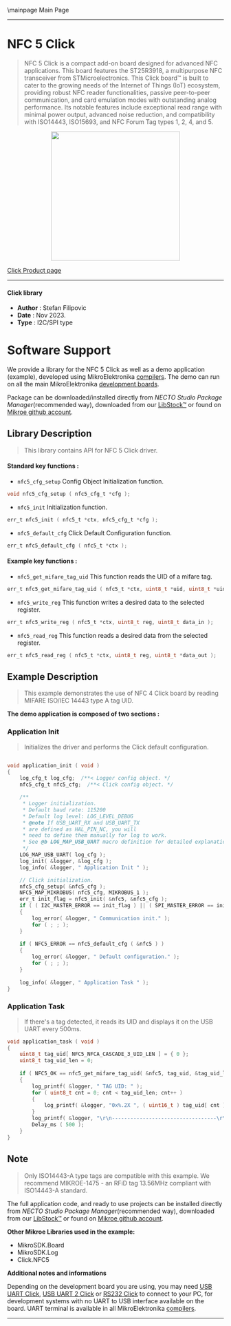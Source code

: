 \mainpage Main Page

---
# NFC 5 Click

> NFC 5 Click is a compact add-on board designed for advanced NFC applications. This board features the ST25R3918, a multipurpose NFC transceiver from STMicroelectronics. This Click board™ is built to cater to the growing needs of the Internet of Things (IoT) ecosystem, providing robust NFC reader functionalities, passive peer-to-peer communication, and card emulation modes with outstanding analog performance. Its notable features include exceptional read range with minimal power output, advanced noise reduction, and compatibility with ISO14443, ISO15693, and NFC Forum Tag types 1, 2, 4, and 5.

<p align="center">
  <img src="https://download.mikroe.com/images/click_for_ide/nfc5_click.png" height=300px>
</p>

[Click Product page](https://www.mikroe.com/nfc-5-click)

---


#### Click library

- **Author**        : Stefan Filipovic
- **Date**          : Nov 2023.
- **Type**          : I2C/SPI type


# Software Support

We provide a library for the NFC 5 Click
as well as a demo application (example), developed using MikroElektronika
[compilers](https://www.mikroe.com/necto-studio).
The demo can run on all the main MikroElektronika [development boards](https://www.mikroe.com/development-boards).

Package can be downloaded/installed directly from *NECTO Studio Package Manager*(recommended way), downloaded from our [LibStock&trade;](https://libstock.mikroe.com) or found on [Mikroe github account](https://github.com/MikroElektronika/mikrosdk_click_v2/tree/master/clicks).

## Library Description

> This library contains API for NFC 5 Click driver.

#### Standard key functions :

- `nfc5_cfg_setup` Config Object Initialization function.
```c
void nfc5_cfg_setup ( nfc5_cfg_t *cfg );
```

- `nfc5_init` Initialization function.
```c
err_t nfc5_init ( nfc5_t *ctx, nfc5_cfg_t *cfg );
```

- `nfc5_default_cfg` Click Default Configuration function.
```c
err_t nfc5_default_cfg ( nfc5_t *ctx );
```

#### Example key functions :

- `nfc5_get_mifare_tag_uid` This function reads the UID of a mifare tag.
```c
err_t nfc5_get_mifare_tag_uid ( nfc5_t *ctx, uint8_t *uid, uint8_t *uid_len );
```

- `nfc5_write_reg` This function writes a desired data to the selected register.
```c
err_t nfc5_write_reg ( nfc5_t *ctx, uint8_t reg, uint8_t data_in );
```

- `nfc5_read_reg` This function reads a desired data from the selected register.
```c
err_t nfc5_read_reg ( nfc5_t *ctx, uint8_t reg, uint8_t *data_out );
```

## Example Description

> This example demonstrates the use of NFC 4 Click board by reading MIFARE ISO/IEC 14443 type A tag UID.

**The demo application is composed of two sections :**

### Application Init

> Initializes the driver and performs the Click default configuration.

```c

void application_init ( void )
{
    log_cfg_t log_cfg;  /**< Logger config object. */
    nfc5_cfg_t nfc5_cfg;  /**< Click config object. */

    /** 
     * Logger initialization.
     * Default baud rate: 115200
     * Default log level: LOG_LEVEL_DEBUG
     * @note If USB_UART_RX and USB_UART_TX 
     * are defined as HAL_PIN_NC, you will 
     * need to define them manually for log to work. 
     * See @b LOG_MAP_USB_UART macro definition for detailed explanation.
     */
    LOG_MAP_USB_UART( log_cfg );
    log_init( &logger, &log_cfg );
    log_info( &logger, " Application Init " );

    // Click initialization.
    nfc5_cfg_setup( &nfc5_cfg );
    NFC5_MAP_MIKROBUS( nfc5_cfg, MIKROBUS_1 );
    err_t init_flag = nfc5_init( &nfc5, &nfc5_cfg );
    if ( ( I2C_MASTER_ERROR == init_flag ) || ( SPI_MASTER_ERROR == init_flag ) )
    {
        log_error( &logger, " Communication init." );
        for ( ; ; );
    }
    
    if ( NFC5_ERROR == nfc5_default_cfg ( &nfc5 ) )
    {
        log_error( &logger, " Default configuration." );
        for ( ; ; );
    }
    
    log_info( &logger, " Application Task " );
}

```

### Application Task

> If there's a tag detected, it reads its UID and displays it on the USB UART every 500ms.

```c
void application_task ( void )
{
    uint8_t tag_uid[ NFC5_NFCA_CASCADE_3_UID_LEN ] = { 0 };
    uint8_t tag_uid_len = 0;
    
    if ( NFC5_OK == nfc5_get_mifare_tag_uid( &nfc5, tag_uid, &tag_uid_len ) )
    {
        log_printf( &logger, " TAG UID: " );
        for ( uint8_t cnt = 0; cnt < tag_uid_len; cnt++ )
        {
            log_printf( &logger, "0x%.2X ", ( uint16_t ) tag_uid[ cnt ] );
        }
        log_printf( &logger, "\r\n----------------------------------\r\n" );
        Delay_ms ( 500 );
    }
}
```

## Note

> Only ISO14443-A type tags are compatible with this example.
We recommend MIKROE-1475 - an RFiD tag 13.56MHz compliant with ISO14443-A standard.

The full application code, and ready to use projects can be installed directly from *NECTO Studio Package Manager*(recommended way), downloaded from our [LibStock&trade;](https://libstock.mikroe.com) or found on [Mikroe github account](https://github.com/MikroElektronika/mikrosdk_click_v2/tree/master/clicks).

**Other Mikroe Libraries used in the example:**

- MikroSDK.Board
- MikroSDK.Log
- Click.NFC5

**Additional notes and informations**

Depending on the development board you are using, you may need
[USB UART Click](https://www.mikroe.com/usb-uart-click),
[USB UART 2 Click](https://www.mikroe.com/usb-uart-2-click) or
[RS232 Click](https://www.mikroe.com/rs232-click) to connect to your PC, for
development systems with no UART to USB interface available on the board. UART
terminal is available in all MikroElektronika
[compilers](https://shop.mikroe.com/compilers).

---
